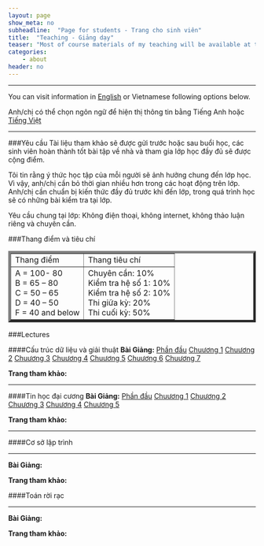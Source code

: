 ```yaml
---
layout: page
show_meta: no
subheadline:  "Page for students - Trang cho sinh viên"
title:  "Teaching - Giảng dạy"
teaser: "Most of course materials of my teaching will be available at this page."
categories:
    - about
header: no
---
```

<hr>

You can visit information in <a href="http://{{site.url}}//about/teaching-en/">English</a> or Vietnamese following options below. 

Anh/chị có thể chọn ngôn ngữ để hiện thị thông tin bằng Tiếng Anh hoặc <a href="http://{{site.url}}//about/teaching-vn/">Tiếng Việt</a>

<hr>

###Yêu cầu
Tài liệu tham khảo sẽ được gửi trước hoặc sau buổi học, các sinh viên hoàn thành tốt bài tập về nhà và tham gia lớp học đầy đủ sẽ được cộng điểm.

Tôi tin rằng ý thức học tập của mỗi người sẽ ảnh hưởng chung đến lớp học. Vì vậy, anh/chị cần bỏ thời gian nhiều hơn trong các hoạt động trên lớp. Anh/chị cần chuẩn bị kiến thức đầy đủ trước khi đến lớp, trong quá trình học sẽ có những bài kiểm tra tại lớp.

Yêu cầu chung tại lớp: Không điện thoại, không internet, không thảo luận riêng và chuyên cần. 

###Thang điểm và tiêu chí
<center>
<table border="5">
	<tr>
		<td>
			Thang điểm
		</td>
		<td>
			Thang tiêu chí
		</td>
	</tr>
	<tr>
		<td>
			A = 100- 80<br>
			B = 65 – 80<br>
			C = 50 – 65<br>
			D = 40 – 50<br>
			F = 40 and below<br>
		</td>
		<td>
			Chuyên cần: 10%<br>	
			Kiểm tra hệ số 1: 10%<br>
			Kiểm tra hệ số 2: 10%<br>
			Thi giữa kỳ: 20%<br>
			Thi cuối kỳ: 50%<br>
		</td>
	</tr>
</table>	
</center>

###Lectures

####Cấu trúc dữ liệu và giải thuật
**Bài Giảng:** [Phần đầu][1] [Chuương 1][2] [Chuương 2][3] [Chuương 3][4] [Chuương 4][5] [Chuương 5][6] [Chuương 6][7] [Chuương 7][8]   

**Trang tham khảo:**

<hr>

####Tin học đại cương
**Bài Giảng:** [Phần đầu][9] [Chuương 1][10] [Chuương 2][11] [Chuương 3][12] [Chuương 4][13] [Chuương 5][14]    

**Trang tham khảo:** 

<hr>

####Cơ sở lập trình

<hr>

**Bài Giảng:** 

**Trang tham khảo:**

####Toán rời rạc

<hr>

**Bài Giảng:** 

**Trang tham khảo:**


 [1]: https://drive.google.com/open?id=0BxBiM0OcuJd_LVdZb21ZUkhkWlk&authuser=0/
 [2]: https://drive.google.com/open?id=0BxBiM0OcuJd_LUhuc3dJVllsZ0k&authuser=0/
 [3]: https://drive.google.com/open?id=0BxBiM0OcuJd_MVZfNldfWWhjM0E&authuser=0/
 [4]: https://drive.google.com/open?id=0BxBiM0OcuJd_YzllWTRBVmV1V1k&authuser=0/ 
 [5]: https://drive.google.com/open?id=0BxBiM0OcuJd_VnlBLV9YYWY3VTg&authuser=0/
 [6]: https://drive.google.com/open?id=0BxBiM0OcuJd_eUM3ZGJqeUFlZTA&authuser=0/
 [7]: https://drive.google.com/open?id=0BxBiM0OcuJd_VkhSQW5TX1R0Rm8&authuser=0/
 [8]: https://drive.google.com/open?id=0BxBiM0OcuJd_SngtYWRYalpoQVU&authuser=0/
 [9]: https://drive.google.com/open?id=0BxBiM0OcuJd_cUZaSWlvLXpuaFk&authuser=0/
 [10]: https://drive.google.com/open?id=0BxBiM0OcuJd_MG9fdDF3dXFrRWs&authuser=0/
 [11]: https://drive.google.com/open?id=0BxBiM0OcuJd_UF9sVU50Rm5qTEk&authuser=0/
 [12]: https://drive.google.com/open?id=0BxBiM0OcuJd_bmNQbUpjaXNQM1U&authuser=0/
 [13]: https://drive.google.com/open?id=0BxBiM0OcuJd_OGZjakRoV2Y2S00&authuser=0/
 [14]: https://drive.google.com/open?id=0BxBiM0OcuJd_d2dYeVJrdDBnRTA&authuser=0/
 [15]: #